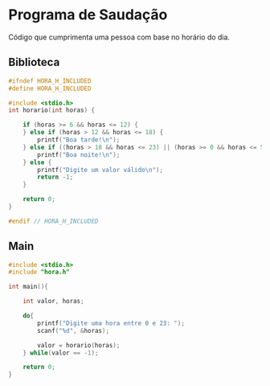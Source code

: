 # Programa de Saudação
Código que cumprimenta uma pessoa com base no horário do dia.

## Biblioteca
```C
#ifndef HORA_H_INCLUDED
#define HORA_H_INCLUDED

#include <stdio.h>
int horario(int horas) {

    if (horas >= 6 && horas <= 12) {
    } else if (horas > 12 && horas <= 18) {
        printf("Boa tarde!\n");
    } else if ((horas > 18 && horas <= 23) || (horas >= 0 && horas <= 5)) {
        printf("Boa noite!\n");
    } else {
        printf("Digite um valor válido\n");
        return -1;
    }

    return 0;
}

#endif // HORA_H_INCLUDED
```

## Main
```C
#include <stdio.h>
#include "hora.h"

int main(){

    int valor, horas;

    do{
        printf("Digite uma hora entre 0 e 23: ");
        scanf("%d", &horas);

        valor = horario(horas);
    } while(valor == -1);

    return 0;
}
```
